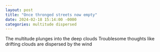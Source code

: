 ```yaml
---
layout: post
title: "Once thronged streets now empty"
date: 2024-02-18 15:14:00 -0000
categories: multitude dispersed
---
```


The multitude plunges into the deep clouds
Troublesome thoughts like drifting clouds are dispersed by the wind
